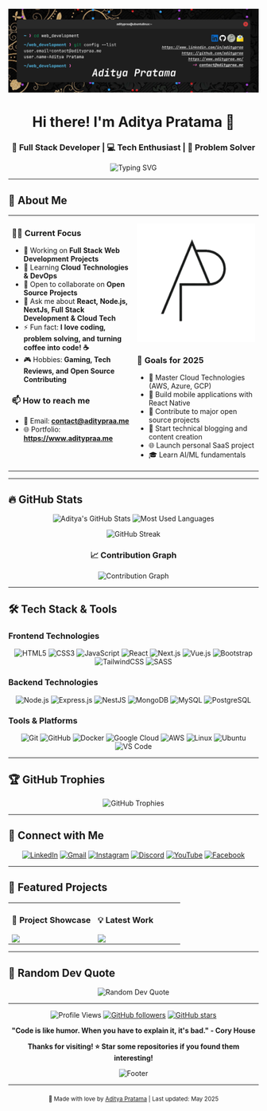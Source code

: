 ![Header](assets/images/Background_Cover.png)

<div align="center">

# Hi there! I'm Aditya Pratama 👋

### 🚀 Full Stack Developer | 💻 Tech Enthusiast | 🌟 Problem Solver

![Typing SVG](https://readme-typing-svg.herokuapp.com?font=Fira+Code&pause=1000&color=7A7ADB&center=true&vCenter=true&width=435&lines=Welcome+to+my+GitHub+profile!;Full+Stack+Web+Developer;Always+learning+new+technologies;Building+amazing+digital+experiences)

</div>

---

## 🚀 About Me

<table>
<tr>
<td valign="top" width="50%">

### 👨‍💻 Current Focus

- 🔭 Working on **Full Stack Web Development Projects**
- 🌱 Learning **Cloud Technologies & DevOps**
- 👯 Open to collaborate on **Open Source Projects**
- 💬 Ask me about **React, Node.js, NextJs, Full Stack Development & Cloud Tech**
- ⚡ Fun fact: **I love coding, problem solving, and turning coffee into code! ☕**
- 🎮 Hobbies: **Gaming, Tech Reviews, and Open Source Contributing**

### 📫 How to reach me

- 📧 Email: **contact@aditypraa.me**
- 🌐 Portfolio: **https://www.aditypraa.me**

</td>
<td valign="top" width="50%">

<div align="center">
  
![Profile Image](assets/images/Ap_v2.png)

</div>

### 🎯 Goals for 2025

- 🚀 Master Cloud Technologies (AWS, Azure, GCP)
- 📱 Build mobile applications with React Native
- 🤝 Contribute to major open source projects
- 📝 Start technical blogging and content creation
- 🌐 Launch personal SaaS project
- 🎓 Learn AI/ML fundamentals

</td>
</tr>
</table>

---

## 🔥 GitHub Stats

<div align="center">

<img height="180em" src="https://github-readme-stats.vercel.app/api?username=Aditypraa&include_all_commits=true&count_private=true&show_icons=true&line_height=20&title_color=7A7ADB&icon_color=2234AE&text_color=D3D3D3&bg_color=0,000000,130F40" alt="Aditya's GitHub Stats"/>

<img height="180em" src="https://github-readme-stats.vercel.app/api/top-langs?username=Aditypraa&show_icons=true&locale=en&layout=compact&line_height=20&title_color=7A7ADB&icon_color=2234AE&text_color=D3D3D3&bg_color=0,000000,130F40" alt="Most Used Languages"/>

</div>

<div align="center">

![GitHub Streak](https://github-readme-streak-stats.herokuapp.com/?user=Aditypraa&theme=dark&background=0,000000,130F40&border=7A7ADB&stroke=7A7ADB&ring=7A7ADB&fire=2234AE&currStreakLabel=FFFFFF)

</div>

<div align="center">

### 📈 Contribution Graph

![Contribution Graph](https://github-readme-activity-graph.vercel.app/graph?username=Aditypraa&custom_title=Aditya's%20Contribution%20Graph&bg_color=0,000000,130F40&color=7A7ADB&line=2234AE&point=FFFFFF&area_color=2234AE&title_color=FFFFFF&area=true)

</div>

---

## 🛠️ Tech Stack & Tools

### Frontend Technologies

<div align="center">

![HTML5](https://img.shields.io/badge/HTML5-E34F26?style=for-the-badge&logo=html5&logoColor=white)
![CSS3](https://img.shields.io/badge/CSS3-1572B6?style=for-the-badge&logo=css3&logoColor=white)
![JavaScript](https://img.shields.io/badge/JavaScript-F7DF1E?style=for-the-badge&logo=javascript&logoColor=black)
![React](https://img.shields.io/badge/React-20232A?style=for-the-badge&logo=react&logoColor=61DAFB)
![Next.js](https://img.shields.io/badge/Next.js-000000?style=for-the-badge&logo=next.js&logoColor=white)
![Vue.js](https://img.shields.io/badge/Vue.js-35495E?style=for-the-badge&logo=vue.js&logoColor=4FC08D)
![Bootstrap](https://img.shields.io/badge/Bootstrap-563D7C?style=for-the-badge&logo=bootstrap&logoColor=white)
![TailwindCSS](https://img.shields.io/badge/Tailwind_CSS-38B2AC?style=for-the-badge&logo=tailwind-css&logoColor=white)
![SASS](https://img.shields.io/badge/SASS-hotpink.svg?style=for-the-badge&logo=SASS&logoColor=white)

</div>

### Backend Technologies

<div align="center">

![Node.js](https://img.shields.io/badge/Node.js-43853D?style=for-the-badge&logo=node.js&logoColor=white)
![Express.js](https://img.shields.io/badge/Express.js-404D59?style=for-the-badge)
![NestJS](https://img.shields.io/badge/nestjs-%23E0234E.svg?style=for-the-badge&logo=nestjs&logoColor=white)
![MongoDB](https://img.shields.io/badge/MongoDB-4EA94B?style=for-the-badge&logo=mongodb&logoColor=white)
![MySQL](https://img.shields.io/badge/MySQL-005C84?style=for-the-badge&logo=mysql&logoColor=white)
![PostgreSQL](https://img.shields.io/badge/PostgreSQL-316192?style=for-the-badge&logo=postgresql&logoColor=white)

</div>

### Tools & Platforms

<div align="center">

![Git](https://img.shields.io/badge/Git-F05032?style=for-the-badge&logo=git&logoColor=white)
![GitHub](https://img.shields.io/badge/GitHub-100000?style=for-the-badge&logo=github&logoColor=white)
![Docker](https://img.shields.io/badge/Docker-2496ED?style=for-the-badge&logo=docker&logoColor=white)
![Google Cloud](https://img.shields.io/badge/Google_Cloud-4285F4?style=for-the-badge&logo=google-cloud&logoColor=white)
![AWS](https://img.shields.io/badge/AWS-%23FF9900.svg?style=for-the-badge&logo=amazon-aws&logoColor=white)
![Linux](https://img.shields.io/badge/Linux-FCC624?style=for-the-badge&logo=linux&logoColor=black)
![Ubuntu](https://img.shields.io/badge/Ubuntu-E95420?style=for-the-badge&logo=ubuntu&logoColor=white)
![VS Code](https://img.shields.io/badge/Visual%20Studio%20Code-0078d7.svg?style=for-the-badge&logo=visual-studio-code&logoColor=white)

</div>

---

## 🏆 GitHub Trophies

<div align="center">

![GitHub Trophies](https://github-profile-trophy.vercel.app/?username=Aditypraa&theme=darkhub&no-frame=true&no-bg=true&row=1&column=7)

</div>

---

## 🔗 Connect with Me

<div align="center">

[![LinkedIn](https://img.shields.io/badge/LinkedIn-0077B5?style=for-the-badge&logo=linkedin&logoColor=white)](https://www.linkedin.com/in/aditypraa)
[![Gmail](https://img.shields.io/badge/Gmail-D14836?style=for-the-badge&logo=gmail&logoColor=white)](mailto:contact@aditypraa.me)
[![Instagram](https://img.shields.io/badge/Instagram-E4405F?style=for-the-badge&logo=instagram&logoColor=white)](https://www.instagram.com/aditypraa/)
[![Discord](https://img.shields.io/badge/Discord-7289DA?style=for-the-badge&logo=discord&logoColor=white)](https://discord.gg/3bfJRxQU)
[![YouTube](https://img.shields.io/badge/YouTube-FF0000?style=for-the-badge&logo=youtube&logoColor=white)](https://www.youtube.com/@adityapraetama)
[![Facebook](https://img.shields.io/badge/Facebook-1877F2?style=for-the-badge&logo=facebook&logoColor=white)](https://web.facebook.com/aditypraa)

</div>

---

## 🚀 Featured Projects

<div align="center">

<table>
<tr>
<td width="50%">

### 🌟 Project Showcase

<a href="https://github.com/Aditypraa">
  <img align="center" src="https://github-readme-stats.vercel.app/api/pin/?username=Aditypraa&repo=project-name&title_color=7A7ADB&text_color=D3D3D3&icon_color=2234AE&bg_color=0,000000,130F40" />
</a>

</td>
<td width="50%">

### 💡 Latest Work

<a href="https://github.com/Aditypraa">
  <img align="center" src="https://github-readme-stats.vercel.app/api/pin/?username=Aditypraa&repo=another-project&title_color=7A7ADB&text_color=D3D3D3&icon_color=2234AE&bg_color=0,000000,130F40" />
</a>

</td>
</tr>
</table>

</div>

---

## 💭 Random Dev Quote

<div align="center">

![Random Dev Quote](https://quotes-github-readme.vercel.app/api?type=horizontal&theme=dark)

</div>

---

<div align="center">

![Profile Views](https://komarev.com/ghpvc/?username=Aditypraa&label=Profile%20views&color=0e75b6&style=flat)
[![GitHub followers](https://img.shields.io/github/followers/Aditypraa?label=Follow&style=social)](https://github.com/Aditypraa)
[![GitHub stars](https://img.shields.io/github/stars/Aditypraa?affiliations=OWNER&style=social)](https://github.com/Aditypraa)

**"Code is like humor. When you have to explain it, it's bad." - Cory House**

**Thanks for visiting! ⭐ Star some repositories if you found them interesting!**

![Footer](https://user-images.githubusercontent.com/73097560/115834477-dbab4500-a447-11eb-908a-139a6edaec5c.gif)

---

<sub>💙 Made with love by [Aditya Pratama](https://github.com/Aditypraa) | Last updated: May 2025</sub>

</div>
